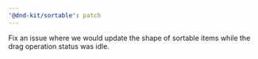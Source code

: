 ```yaml
---
'@dnd-kit/sortable': patch
---
```


Fix an issue where we would update the shape of sortable items while the drag operation status was idle.
